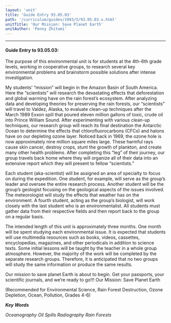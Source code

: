```yaml
---
layout: 'unit'
title: 'Guide Entry 93.05.03'
path: '/curriculum/guides/1993/5/93.05.03.x.html'
unitTitle: 'Our Mission: Save Planet Earth'
unitAuthor: 'Penny Zhitomi'
---
```


<body>
<hr/>
 <h4>
  Guide Entry to 93.05.03:
 </h4>
 The purpose of this environmental unit is for students at the 4th-6th grade levels, working in cooperative groups, to research several key environmental problems and brainstorm possible solutions after intense investigation.
 <p>
  My students’ “mission” will begin in the Amazon Basin of South America. Here the “scientists” will research the devastating effects that deforestation and global warming have on the rain forest’s ecosystem. After analyzing data and developing theories for preserving the rain forests, our “scientists” will travel to Valdez, Alaska, to evaluate clean-up techniques after the March 1989 Exxon spill that poured eleven million gallons of toxic, crude oil into Prince William Sound. After experimenting with various clean-up techniques, our research group will reach its final destination the Antarctic Ocean to determine the effects that chlorofluorocarbons (CFCs) and halons have on our depleting ozone layer. Noticed back in 1969, the ozone hole is now approximately nine million square miles large. These harmful rays cause skin cancer, destroy crops, stunt the growth of plankton, and create many other health problems. After completing this “leg” of their journey, our group travels back home where they will organize all of their data into an extensive report which they will present to fellow “scientists.”
 </p>
 <p>
  Each student (aka-scientist) will be assigned an area of specialty to focus on during the expedition. One student, for example, will serve as the group’s leader and oversee the entire research process. Another student will be the group’s geologist focusing on the geological aspects of the issues involved. The meteorologist will study the effects that weather has on the environment. A fourth student, acting as the group’s biologist, will work closely with the last student who is an environmentalist. All students must gather data from their respective fields and then report back to the group on a regular basis.
 </p>
 <p>
  The intended length of this unit is approximately three months. One month will be spent studying each environmental issue. It is expected that students will use multimedia resources such as books, videos, cassettes, encyclopedias, magazines, and other periodicals in addition to science texts. Some initial lessons will be taught by the teacher in a whole group atmosphere. However, the majority of the work will be completed by the separate research groups. Therefore, it is anticipated that no two groups will study the same information or produce the same results.
 </p>
 <p>
  Our mission to save planet Earth is about to begin. Get your passports, your scientific journals, and we’re ready to go!!! Our Mission: Save Planet Earth
 </p>
 <p>
  (Recommended for Environmental Science, Rain Forest Destruction, Ozone Depletion, Ocean, Pollution, Grades 4-6)
 </p>
<p>
  <b>
   <i>
    Key Words
   </i>
  </b>
  <br/>
 </p>
 <p>
  <i>
   Oceanography Oil Spills Radiography Rain Forests
  </i>
 </p>

</body>
